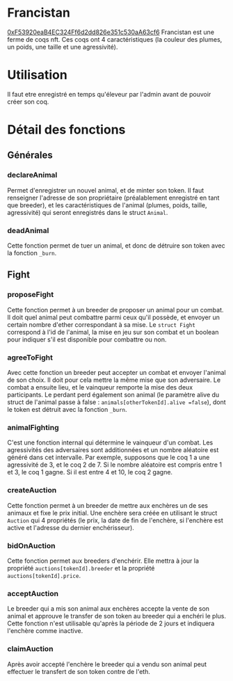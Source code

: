 # Francistan
[0xF53920eaB4EC324Ff6d2dd826e351c530aA63cf6](https://rinkeby.etherscan.io/address/0xF53920eaB4EC324Ff6d2dd826e351c530aA63cf6)
Francistan est une ferme de coqs nft. Ces coqs ont 4 caractéristiques (la couleur des plumes, un poids, une taille et une agressivité).

# Utilisation
Il faut etre enregistré en temps qu'éleveur par l'admin avant de pouvoir créer son coq.

# Détail des fonctions
## Générales
### declareAnimal
Permet d'enregistrer un nouvel animal, et de minter son token. Il faut renseigner l'adresse de son propriétaire (préalablement enregistré en tant que breeder), et les caractéristiques de l'animal (plumes, poids, taille, agressivité) qui seront enregistrés dans le struct `Animal`.

### deadAnimal
Cette fonction permet de tuer un animal, et donc de détruire son token avec la fonction `_burn`.

## Fight
### proposeFight
Cette fonction permet à un breeder de proposer un animal pour un combat. Il doit quel animal peut combattre parmi ceux qu'il possède, et envoyer un certain nombre d'ether correspondant à sa mise. Le `struct Fight` correspond à l'id de l'animal, la mise en jeu sur son combat et un boolean pour indiquer s'il est disponible pour combattre ou non.

### agreeToFight
Avec cette fonction un breeder peut accepter un combat et envoyer l'animal de son choix. Il doit pour cela mettre la même mise que son adversaire. Le combat a ensuite lieu, et le vainqueur remporte la mise des deux participants. Le perdant perd également son animal (le paramètre alive du struct de l'animal passe à false : `animals[otherTokenId].alive =false`), dont le token est détruit avec la fonction `_burn`.

### animalFighting
C'est une fonction internal qui détermine le vainqueur d'un combat. Les agressivités des adversaires sont additionnées et un nombre aléatoire est généré dans cet intervalle. Par exemple, supposons que le coq 1 a une agressivité de 3, et le coq 2 de 7. Si le nombre aléatoire est compris entre 1 et 3, le coq 1 gagne. Si il est entre 4 et 10, le coq 2 gagne.

### createAuction
Cette fonction permet à un breeder de mettre aux enchères un de ses animaux et fixe le prix initial. Une enchère sera créée en utilisant le struct `Auction` qui 4 propriétés (le prix, la date de fin de l'enchère, si l'enchère est active et l'adresse du dernier enchérisseur).

### bidOnAuction
Cette fonction permet aux breeders d'enchérir. Elle mettra à jour la propriété `auctions[tokenId].breeder` et la propriété `auctions[tokenId].price`.

### acceptAuction
Le breeder qui a mis son animal aux enchères accepte la vente de son animal et approuve le transfer de son token au breeder qui a enchéri le plus. Cette fonction n'est utilisable qu'après la période de 2 jours et indiquera l'enchère comme inactive.

### claimAuction
Après avoir accepté l'enchère le breeder qui a vendu son animal peut effectuer le transfert de son token contre de l'eth.
